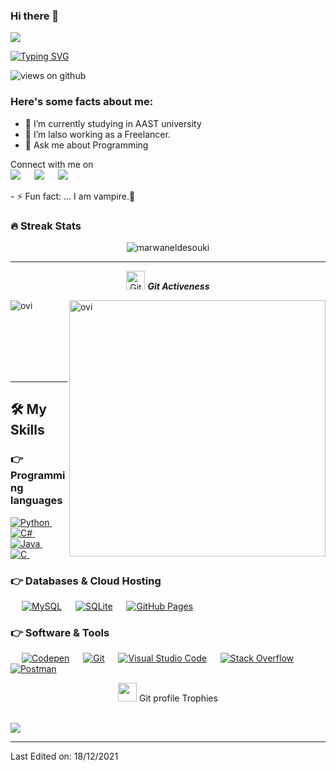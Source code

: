 


### Hi there 👋

<img src="https://profile-counter.glitch.me/marwaneldesouki/count.svg">

[![Typing SVG](https://readme-typing-svg.herokuapp.com?font=Architects+Daughter&color=7AF79A&size=30&lines=Hey!+It's+Marwan+Eldesouki!;I'm+a+Web+Developer...;I'm+also+Desktop+Developer;And+I'm+From+Egypt)](https://git.io/typing-svg)

<img src="https://komarev.com/ghpvc/?username=marwaneldesouki&label=Views&color=brightgreen&style=flat-square" alt="views on github" />

<h3> Here's some facts about me: </h3>

- 🔭 I’m currently studying in AAST university
- 🤔 I’m lalso working as a Freelancer.
- 💬 Ask me about Programming

<p>Connect with me on
<br>	
<a target="_blank" href="https://www.linkedin.com/in/marwaneldesouki/"><img src="https://img.shields.io/badge/-LinkedIn-0077B5?style=for-the-badge&logo=Linkedin&logoColor=white"></img></a>
&emsp;
<a target="_blank" href="mailto:marwanmoataz114@hotmail.com"
><img src="https://img.shields.io/badge/-Gmail-D14836?style=for-the-badge&logo=Gmail&logoColor=white"></img></a>
&emsp;
<a target="_blank" href="https://instagram.com/marwaneldesouki"
><img src="https://img.shields.io/badge/-Instagram-E312E2?style=for-the-badge&logo=Instagram&logoColor=white"></img></a>
&emsp;

<br>
</p>
- ⚡ Fun fact: ... I am vampire.🦇 

### 🔥 Streak Stats
<p align="center"><img src="https://github-readme-stats.vercel.app/api?username=marwaneldesouki&theme=gruvbox" alt="marwaneldesouki"  /></p>

<hr>
<p align="center">
 <img src="https://media.giphy.com/media/W5eoZHPpUx9sapR0eu/giphy.gif" width="30px" alt="Git"/>&nbsp;<i><b>Git Activeness</b></i></p>
 
<p><img align="left" src="https://github-readme-stats.vercel.app/api/top-langs?username=marwaneldesouki&show_icons=true&locale=en&layout=compact&theme=gruvbox" alt="ovi" /></p>
<p>&nbsp;<img align="right" src="https://github-readme-stats.vercel.app/api?username=marwaneldesouki&show_icons=true&locale=en&theme=gruvbox" alt="ovi" width="410" /></p>
<br><br><br><br><br>

<hr>


## 🛠️ My Skills

### 👉 Programming languages

<p align="left"> 
  
<a href="https://python.org/">
    <img alt="Python" src="https://img.shields.io/badge/Python-FFD43B?style=for-the-badge&logo=python&logoColor=darkgreen"/>
  </a>
  &emsp;
  
  <a href="https://docs.microsoft.com/en-us/dotnet/csharp/">
    <img alt="C#" src="https://img.shields.io/badge/Csharp-0175C2?style=for-the-badge&logo=csharp&logoColor=white"/>
  </a>
&emsp;

<a href="https://www.java.com/en/">
    <img alt="Java" src="https://img.shields.io/badge/Java-ED8B00?style=for-the-badge&logo=java&logoColor=white"/>
  </a>
  &emsp;
<a href="https://en.wikipedia.org/wiki/C_(programming_language)">
    <img alt="C" src="https://img.shields.io/badge/C-D00000?style=for-the-badge&logo=C&logoColor=white"/>
  </a>
&emsp;

</p>

### 👉 Databases & Cloud Hosting
<p align="left">
  &emsp;
    <a href="https://www.mysql.com/"><img alt="MySQL" src="https://img.shields.io/badge/MySQL-00000F?style=for-the-badge&logo=mysql&logoColor=white"></a>
  &emsp;
    <a href="https://www.sqlite.org/"><img alt="SQLite" src ="https://img.shields.io/badge/SQLite-07405E?style=for-the-badge&logo=sqlite&logoColor=white"/></a>
  &emsp;
    <a href="https://www.github.com"><img alt="GitHub Pages" src="https://img.shields.io/badge/GitHub-100000?style=for-the-badge&logo=github&logoColor=white"></a>
  &emsp;

 ### 👉 Software & Tools
 
<p>
  &emsp;
    <a href="#"><img alt="Codepen" src="https://img.shields.io/badge/Codepen-000000?style=for-the-badge&logo=codepen&logoColor=white"></a>
  &emsp;
    <a href="#"><img alt="Git" src="https://img.shields.io/badge/Git-F05032?style=for-the-badge&logo=git&logoColor=white"></a>
  &emsp;
    <a href="#"><img alt="Visual Studio Code" src="https://img.shields.io/badge/Visual_Studio_Code-0078D4?style=for-the-badge&logo=visual%20studio%20code&logoColor=white"></a>
  &emsp;
    <a href="#"><img alt="Stack Overflow" src="https://img.shields.io/badge/Stack_Overflow-FE7A16?style=for-the-badge&logo=stack-overflow&logoColor=white"></a>
&emsp;
    <a href="#"><img alt="Postman" src="https://img.shields.io/badge/Postman-FF6C37?style=for-the-badge&logo=Postman&logoColor=white"></a>
     &emsp;
</p>
<p align="center"><img src="https://media.giphy.com/media/QaMcXSekUWx7aogAUr/giphy.gif" width="30" />&nbsp;Git profile Trophies</p><br>
<img src="https://github-profile-trophy.vercel.app/?username=marwaneldesouki&theme=gruvbox" />


<br/>

------
Last Edited on: 18/12/2021
